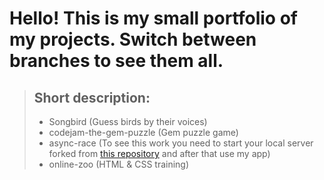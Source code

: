# Hello! This is my small portfolio of my projects. Switch between branches to see them all.
> ## Short description: 
> - Songbird (Guess birds by their voices)
> - codejam-the-gem-puzzle (Gem puzzle game)
> - async-race (To see this work you need to start your local server forked from [this repository](https://github.com/mikhama/async-race-api) and after that use my app)
> - online-zoo (HTML & CSS training)

